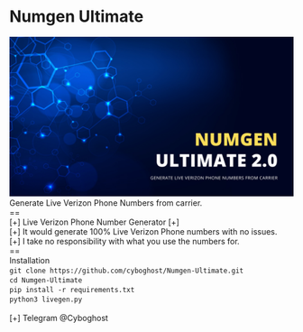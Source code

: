 # Numgen Ultimate
![Alt Text](desc.png)<br>
Generate Live Verizon Phone Numbers from carrier.<br>==<br>
[+] Live Verizon Phone Number Generator [+]<br>
[+] It would generate 100% Live Verizon Phone numbers with no issues.<br>
[+] I take no responsibility with what you use the numbers for.<br>==<br>
Installation<br>
`git clone https://github.com/cyboghost/Numgen-Ultimate.git`<br>
`cd Numgen-Ultimate`<br>
`pip install -r requirements.txt`<br>
`python3 livegen.py`
<br><br>
[+] Telegram @Cyboghost